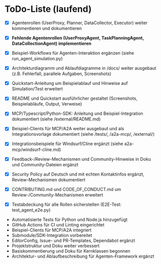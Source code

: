 # ToDo-Liste (laufend)

- [x] Agentenrollen (UserProxy, Planner, DataCollector, Executor) weiter kommentieren und dokumentieren
- [x] **Fehlende Agentenrollen (UserProxyAgent, TaskPlanningAgent, DataCollectionAgent) implementieren**
- [x] Beispiel-Workflows für Agenten-Interaktion ergänzen (siehe run_agent_simulation.py)
- [x] Architekturdiagramm und Ablaufdiagramme in /docs/ weiter ausgebaut (z.B. Fehlerfall, parallele Aufgaben, Screenshots)
- [x] Quickstart-Anleitung um Beispielablauf und Hinweise auf Simulation/Test erweitert
- [x] README und Quickstart ausführlicher gestaltet (Screenshots, Beispielabläufe, Output, Verweise)
- [x] MCP/Typescript/Python-SDK: Anleitung und Beispiel-Integration dokumentiert (siehe /external/README.md)
- [x] Beispiel-Clients für MCP/A2A weiter ausgebaut und als Integrationsvorlage dokumentiert (siehe /tests/, /a2a-mcp/, /external/)
- [x] Integrationsbeispiele für Windsurf/Cline ergänzt (siehe a2a-mcp/windsurf-cline.md)
- [x] Feedback-/Review-Mechanismen und Community-Hinweise in Doku und Community-Dateien ergänzt
- [x] Security Policy auf Deutsch und mit echten Kontaktinfos ergänzt, Review-Mechanismen dokumentiert
- [x] CONTRIBUTING.md und CODE_OF_CONDUCT.md um Review-/Community-Mechanismen erweitert

- [x] Testabdeckung für alle Rollen sicherstellen (E2E-Test: test_agent_e2e.py)
- Automatisierte Tests für Python und Node.js hinzugefügt
- GitHub Actions für CI und Linting eingerichtet
- Beispiel-Clients für MCP/A2A integriert
- Submodule/SDK-Integration vorbereitet
- EditorConfig, Issue- und PR-Templates, Dependabot ergänzt
- Projektstruktur und Doku weiter verbessert
- Basiskommentierung und Doku für Kernklassen begonnen
- Architektur- und Ablaufbeschreibung für Agenten-Framework ergänzt
